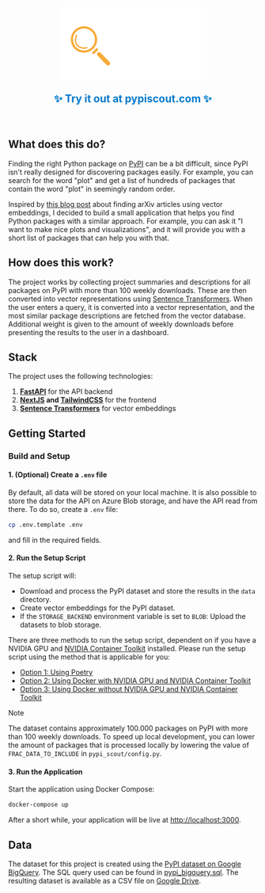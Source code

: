 <p align="center">
  <img src="./static/pypi.svg" alt="PyPI Scout Logo" width="300">
</p>
<p align="center" style="font-size: 1.5em; font-weight: bold;">
  <a href="https://pypiscout.com" target="_blank" style="text-decoration: none; color: #007acc;">✨ Try it out at pypiscout.com ✨</a>
</p>
</br>

## What does this do?

Finding the right Python package on [PyPI](https://pypi.org/) can be a bit difficult, since PyPI isn't really designed for discovering packages easily. For example, you can search for the word "plot" and get a list of hundreds of packages that contain the word "plot" in seemingly random order.

Inspired by [this blog post](https://koaning.io/posts/search-boxes/) about finding arXiv articles using vector embeddings, I decided to build a small application that helps you find Python packages with a similar approach. For example, you can ask it "I want to make nice plots and visualizations", and it will provide you with a short list of packages that can help you with that.

## How does this work?

The project works by collecting project summaries and descriptions for all packages on PyPI with more than 100 weekly downloads. These are then converted into vector representations using [Sentence Transformers](https://www.sbert.net/). When the user enters a query, it is converted into a vector representation, and the most similar package descriptions are fetched from the vector database. Additional weight is given to the amount of weekly downloads before presenting the results to the user in a dashboard.

## Stack

The project uses the following technologies:

1. **[FastAPI](https://fastapi.tiangolo.com/)** for the API backend
2. **[NextJS](https://nextjs.org/) and [TailwindCSS](https://tailwindcss.com/)** for the frontend
3. **[Sentence Transformers](https://www.sbert.net/)** for vector embeddings

## Getting Started

### Build and Setup

#### 1. (Optional) **Create a `.env` file**

By default, all data will be stored on your local machine. It is also possible to store the data for the API on Azure Blob storage, and
have the API read from there. To do so, create a `.env` file:

```sh
cp .env.template .env
```

and fill in the required fields.

#### 2. **Run the Setup Script**

The setup script will:

- Download and process the PyPI dataset and store the results in the `data` directory.
- Create vector embeddings for the PyPI dataset.
- If the `STORAGE_BACKEND` environment variable is set to `BLOB`: Upload the datasets to blob storage.

There are three methods to run the setup script, dependent on if you have a NVIDIA GPU and [NVIDIA Container Toolkit](https://docs.nvidia.com/datacenter/cloud-native/container-toolkit/latest/install-guide.html) installed. Please run the setup script using the method that is applicable for you:

- [Option 1: Using Poetry](SETUP.md#option-1-using-poetry)
- [Option 2: Using Docker with NVIDIA GPU and NVIDIA Container Toolkit](SETUP.md#option-2-using-docker-with-nvidia-gpu-and-nvidia-container-toolkit)
- [Option 3: Using Docker without NVIDIA GPU and NVIDIA Container Toolkit](SETUP.md#option-3-using-docker-without-nvidia-gpu-and-nvidia-container-toolkit)

> [!NOTE]
> The dataset contains approximately 100.000 packages on PyPI with more than 100 weekly downloads. To speed up local development,
> you can lower the amount of packages that is processed locally by lowering the value of `FRAC_DATA_TO_INCLUDE` in `pypi_scout/config.py`.

#### 3. **Run the Application**

Start the application using Docker Compose:

```sh
docker-compose up
```

After a short while, your application will be live at [http://localhost:3000](http://localhost:3000).

## Data

The dataset for this project is created using the [PyPI dataset on Google BigQuery](https://console.cloud.google.com/marketplace/product/gcp-public-data-pypi/pypi?project=regal-net-412415). The SQL query used can be found in [pypi_bigquery.sql](./pypi_bigquery.sql). The resulting dataset is available as a CSV file on [Google Drive](https://drive.google.com/file/d/1huR7-VD3AieBRCcQyRX9MWbPLMb_czjq/view?usp=sharing).
